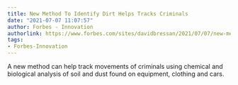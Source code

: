 ```yaml
---
title: New Method To Identify Dirt Helps Tracks Criminals
date: "2021-07-07 11:07:57"
author: Forbes - Innovation
authorlink: https://www.forbes.com/sites/davidbressan/2021/07/07/new-method-to-identify-dirt-helps-tracks-criminals/
tags:
- Forbes-Innovation
---
```

A new method can help track movements of criminals using chemical and biological analysis of soil and dust found on equipment, clothing and cars.